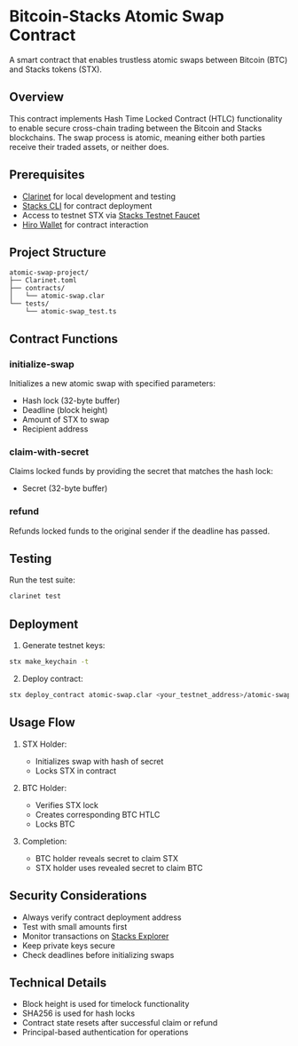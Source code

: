 # Bitcoin-Stacks Atomic Swap Contract

A smart contract that enables trustless atomic swaps between Bitcoin (BTC) and Stacks tokens (STX).

## Overview

This contract implements Hash Time Locked Contract (HTLC) functionality to enable secure cross-chain trading between the Bitcoin and Stacks blockchains. The swap process is atomic, meaning either both parties receive their traded assets, or neither does.

## Prerequisites

- [Clarinet](https://github.com/hirosystems/clarinet) for local development and testing
- [Stacks CLI](https://github.com/blockstack/stacks.js) for contract deployment
- Access to testnet STX via [Stacks Testnet Faucet](https://explorer.stacks.co/sandbox/faucet?chain=testnet)
- [Hiro Wallet](https://wallet.hiro.so/) for contract interaction

## Project Structure

```
atomic-swap-project/
├── Clarinet.toml
├── contracts/
│   └── atomic-swap.clar
└── tests/
    └── atomic-swap_test.ts
```

## Contract Functions

### initialize-swap
Initializes a new atomic swap with specified parameters:
- Hash lock (32-byte buffer)
- Deadline (block height)
- Amount of STX to swap
- Recipient address

### claim-with-secret
Claims locked funds by providing the secret that matches the hash lock:
- Secret (32-byte buffer)

### refund
Refunds locked funds to the original sender if the deadline has passed.

## Testing

Run the test suite:
```bash
clarinet test
```

## Deployment

1. Generate testnet keys:
```bash
stx make_keychain -t
```

2. Deploy contract:
```bash
stx deploy_contract atomic-swap.clar <your_testnet_address>/atomic-swap -t
```

## Usage Flow

1. STX Holder:
   - Initializes swap with hash of secret
   - Locks STX in contract

2. BTC Holder:
   - Verifies STX lock
   - Creates corresponding BTC HTLC
   - Locks BTC

3. Completion:
   - BTC holder reveals secret to claim STX
   - STX holder uses revealed secret to claim BTC

## Security Considerations

- Always verify contract deployment address
- Test with small amounts first
- Monitor transactions on [Stacks Explorer](https://explorer.stacks.co/?chain=testnet)
- Keep private keys secure
- Check deadlines before initializing swaps

## Technical Details

- Block height is used for timelock functionality
- SHA256 is used for hash locks
- Contract state resets after successful claim or refund
- Principal-based authentication for operations
